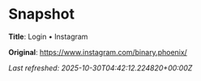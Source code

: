# Snapshot

**Title**: Login • Instagram

**Original**: <https://www.instagram.com/binary.phoenix/>

_Last refreshed: 2025-10-30T04:42:12.224820+00:00Z_

